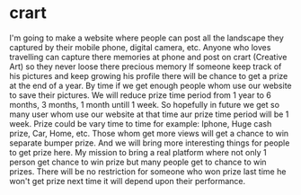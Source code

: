 # crart
I'm going to make a website where people can post all the landscape they captured by their mobile phone, digital camera, etc.
Anyone who loves travelling can capture there memories at phone and post on crart (Creative Art) so they never loose there precious memory
If someone keep track of his pictures and keep growing his profile there will be chance to get a prize at the end of a year.
By time if we get enough people whom use our website to save their pictures. 
We will reduce prize time period from 1 year to 6 months, 3 months, 1 month untill 1 week.
So hopefully in future we get so many user whom use our website at that time aur prize time period will be 1 week.
Prize could be vary time to time for example: Iphone, Huge cash prize, Car, Home, etc.
Those whom get more views will get a chance to win separate bumper prize.
And we will bring more interesting things for people to get prize here.
My mission to bring a real platform where not only 1 person get chance to win prize but many people get to chance to win prizes.
There will be no restriction for someone who won prize last time he won't get prize next time it will depend upon their performance.
